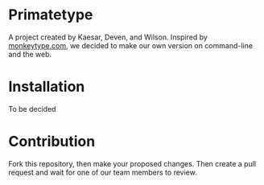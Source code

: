 # Primatetype
A project created by Kaesar, Deven, and Wilson. Inspired by [monkeytype.com](url), we decided to make our own version on command-line and the web.
# Installation
To be decided
# Contribution
Fork this repository, then make your proposed changes. Then create a pull request and wait for one of our team members to review.

